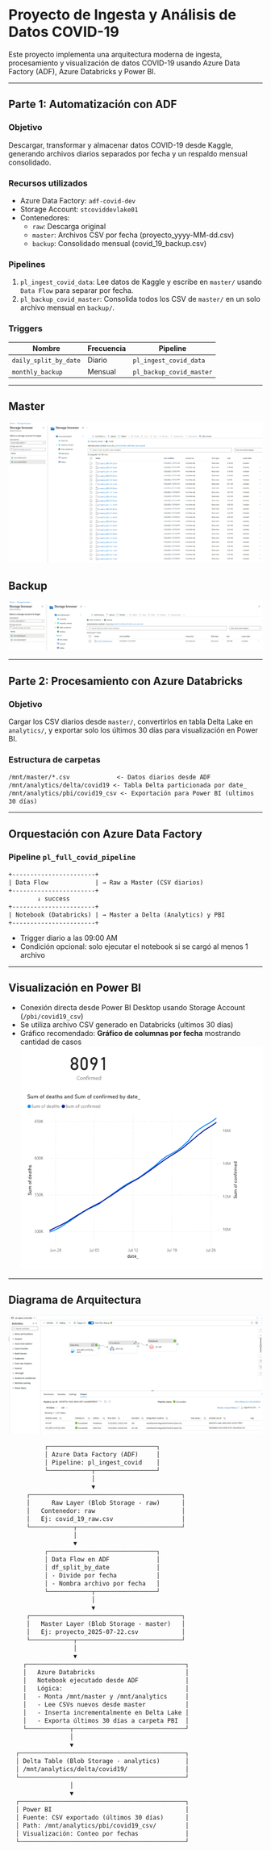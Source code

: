 # Proyecto de Ingesta y Análisis de Datos COVID-19

Este proyecto implementa una arquitectura moderna de ingesta, procesamiento y visualización de datos COVID-19 usando Azure Data Factory (ADF), Azure Databricks y Power BI.

---

## Parte 1: Automatización con ADF

### Objetivo
Descargar, transformar y almacenar datos COVID-19 desde Kaggle, generando archivos diarios separados por fecha y un respaldo mensual consolidado.

### Recursos utilizados
- Azure Data Factory: `adf-covid-dev`
- Storage Account: `stcoviddevlake01`
- Contenedores:
  - `raw`: Descarga original
  - `master`: Archivos CSV por fecha (proyecto_yyyy-MM-dd.csv)
  - `backup`: Consolidado mensual (covid_19_backup.csv)

### Pipelines
1. `pl_ingest_covid_data`: Lee datos de Kaggle y escribe en `master/` usando `Data Flow` para separar por fecha.
2. `pl_backup_covid_master`: Consolida todos los CSV de `master/` en un solo archivo mensual en `backup/`.

### Triggers
| Nombre                | Frecuencia | Pipeline                |
|----------------------|------------|--------------------------|
| `daily_split_by_date`| Diario     | `pl_ingest_covid_data`  |
| `monthly_backup`     | Mensual    | `pl_backup_covid_master`|

---

## Master
![PBI](img/img-master.png)

## Backup
![PBI](img/img-backup.png)

---

## Parte 2: Procesamiento con Azure Databricks

### Objetivo
Cargar los CSV diarios desde `master/`, convertirlos en tabla Delta Lake en `analytics/`, y exportar solo los últimos 30 días para visualización en Power BI.

### Estructura de carpetas
```
/mnt/master/*.csv             <- Datos diarios desde ADF
/mnt/analytics/delta/covid19 <- Tabla Delta particionada por date_
/mnt/analytics/pbi/covid19_csv <- Exportación para Power BI (ultimos 30 días)
```

---

## Orquestación con Azure Data Factory

### Pipeline `pl_full_covid_pipeline`
```plaintext
+-----------------------+
| Data Flow             | → Raw a Master (CSV diarios)
+-----------------------+
        ↓ success
+-----------------------+
| Notebook (Databricks) | → Master a Delta (Analytics) y PBI
+-----------------------+
```

- Trigger diario a las 09:00 AM
- Condición opcional: solo ejecutar el notebook si se cargó al menos 1 archivo

---

## Visualización en Power BI

- Conexión directa desde Power BI Desktop usando Storage Account (`/pbi/covid19_csv`)
- Se utiliza archivo CSV generado en Databricks (ultimos 30 días)
- Gráfico recomendado: **Gráfico de columnas por fecha** mostrando cantidad de casos
![PBI](img/img-pbi.png)

---

## Diagrama de Arquitectura

![Arquitectura](img/img-pipeline.png)

              ┌──────────────────────────────┐
              │ Azure Data Factory (ADF)     │
              │ Pipeline: pl_ingest_covid    │
              └────────────┬─────────────────┘
                           │
                           ▼
         ┌──────────────────────────────────────────┐
         │      Raw Layer (Blob Storage - raw)      │
         │   Contenedor: raw                        │
         │   Ej: covid_19_raw.csv                   │
         └────────────┬─────────────────────────────┘
                      │
                      ▼
              ┌──────────────────────────────┐
              │ Data Flow en ADF             │
              │ df_split_by_date             │
              │ - Divide por fecha           │
              │ - Nombra archivo por fecha   │
              └────────────┬─────────────────┘
                           │
                           ▼
         ┌──────────────────────────────────────────┐
         │   Master Layer (Blob Storage - master)   │
         │   Ej: proyecto_2025-07-22.csv            │
         └────────────┬─────────────────────────────┘
                      │
                      ▼
        ┌────────────────────────────────────────────┐
        │   Azure Databricks                         │
        │   Notebook ejecutado desde ADF             │
        │   Lógica:                                  │
        │   - Monta /mnt/master y /mnt/analytics     │
        │   - Lee CSVs nuevos desde master           │
        │   - Inserta incrementalmente en Delta Lake │
        │   - Exporta últimos 30 días a carpeta PBI  │
        └────────────┬───────────────────────────────┘
                     │
                     ▼
      ┌──────────────────────────────────────────────┐
      │ Delta Table (Blob Storage - analytics)       │
      │ /mnt/analytics/delta/covid19/                │
      └──────────────────────────────────────────────┘
                     │
                     ▼
      ┌──────────────────────────────────────────────┐
      │ Power BI                                     │
      │ Fuente: CSV exportado (últimos 30 días)      │
      │ Path: /mnt/analytics/pbi/covid19_csv/        │
      │ Visualización: Conteo por fechas             │
      └──────────────────────────────────────────────┘
